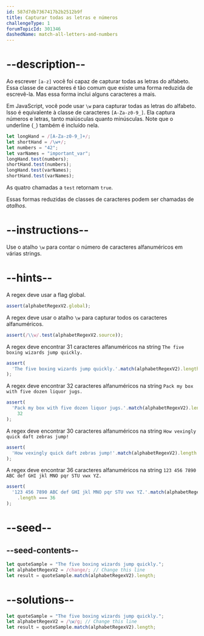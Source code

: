 ```yaml
---
id: 587d7db7367417b2b2512b9f
title: Capturar todas as letras e números
challengeType: 1
forumTopicId: 301346
dashedName: match-all-letters-and-numbers
---
```


# --description--

Ao escrever `[a-z]` você foi capaz de capturar todas as letras do alfabeto. Essa classe de caracteres é tão comum que existe uma forma reduzida de escrevê-la. Mas essa forma inclui alguns caracteres a mais.

Em JavaScript, você pode usar `\w` para capturar todas as letras do alfabeto. Isso é equivalente à classe de caracteres `[A-Za-z0-9_]`. Ela captura números e letras, tanto maiúsculas quanto minúsculas. Note que o underline (`_`) também é incluído nela.

```js
let longHand = /[A-Za-z0-9_]+/;
let shortHand = /\w+/;
let numbers = "42";
let varNames = "important_var";
longHand.test(numbers);
shortHand.test(numbers);
longHand.test(varNames);
shortHand.test(varNames);
```

As quatro chamadas a `test` retornam `true`.

Essas formas reduzidas de classes de caracteres podem ser chamadas de <dfn>atalhos</dfn>.

# --instructions--

Use o atalho `\w` para contar o número de caracteres alfanuméricos em várias strings.

# --hints--

A regex deve usar a flag global.

```js
assert(alphabetRegexV2.global);
```

A regex deve usar o atalho `\w` para capturar todos os caracteres alfanuméricos.

```js
assert(/\\w/.test(alphabetRegexV2.source));
```

A regex deve encontrar 31 caracteres alfanuméricos na string `The five boxing wizards jump quickly.`

```js
assert(
  'The five boxing wizards jump quickly.'.match(alphabetRegexV2).length === 31
);
```

A regex deve encontrar 32 caracteres alfanuméricos na string `Pack my box with five dozen liquor jugs.`

```js
assert(
  'Pack my box with five dozen liquor jugs.'.match(alphabetRegexV2).length ===
    32
);
```

A regex deve encontrar 30 caracteres alfanuméricos na string `How vexingly quick daft zebras jump!`

```js
assert(
  'How vexingly quick daft zebras jump!'.match(alphabetRegexV2).length === 30
);
```

A regex deve encontrar 36 caracteres alfanuméricos na string `123 456 7890 ABC def GHI jkl MNO pqr STU vwx YZ.`

```js
assert(
  '123 456 7890 ABC def GHI jkl MNO pqr STU vwx YZ.'.match(alphabetRegexV2)
    .length === 36
);
```

# --seed--

## --seed-contents--

```js
let quoteSample = "The five boxing wizards jump quickly.";
let alphabetRegexV2 = /change/; // Change this line
let result = quoteSample.match(alphabetRegexV2).length;
```

# --solutions--

```js
let quoteSample = "The five boxing wizards jump quickly.";
let alphabetRegexV2 = /\w/g; // Change this line
let result = quoteSample.match(alphabetRegexV2).length;
```
